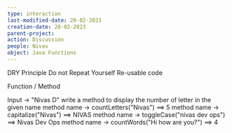 ```yaml
---
type: interaction
last-modified-date: 20-02-2023
creation-date: 20-02-2023
parent-project:
action: Discussion
people: Nivas
object: Java Functions
---
```


DRY Principle
Do not Repeat Yourself
Re-usable code

Function / Method

Input -> "Nivas D"
write a method to display the number of letter in the given name
method name -> countLetters("Nivas") ==> 5
method name -> capitalize("Nivas") ==> NIVAS
method name -> toggleCase("nivas dev ops") ==> Nivas Dev Ops
method name -> countWords("Hi how are you?") ==> 4